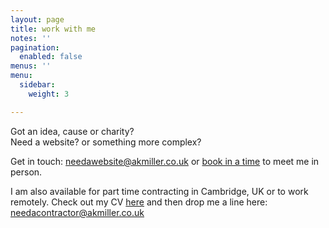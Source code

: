 ```yaml
---
layout: page
title: work with me
notes: ''
pagination:
  enabled: false
menus: ''
menu:
  sidebar:
    weight: 3

---
```

Got an idea, cause or charity?  
Need a website? or something more complex?

Get in touch: [needawebsite@akmiller.co.uk](mailto:needawebsite@akmiller.co.uk) or <a href="" onclick="Calendly.initPopupWidget({url: 'https://calendly.com/akmiller-co-uk/30min?primary_color=ac4142'});return false;">book in a time</a> to meet me in person.

I am also available for part time contracting in Cambridge, UK or to work remotely. Check out my CV [here](/public/CV.pdf "CV") and then drop me a line here: [needacontractor@akmiller.co.uk](mailto:needacontractor@akmiller.co.uk)

<!-- Calendly link widget begin -->
<link href="https://assets.calendly.com/assets/external/widget.css" rel="stylesheet">
<script src="https://assets.calendly.com/assets/external/widget.js" type="text/javascript"></script>
<!-- Calendly link widget end -->